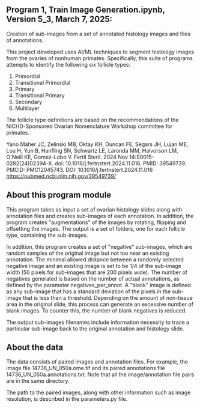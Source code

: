 ## Program 1, Train Image Generation.ipynb, Version 5_3, March 7, 2025:
Creation of sub-images from a set of annotated histology images and files of annotations.

This project developed uses AI/ML techniques to segment histology images from the ovaries of nonhuman primates. Specifically, this suite of programs attempts to identify the following six follicle types:

1.    Primordial
1.    Transitional Primordial
1.    Primary
1.    Transitional Primary
1.    Secondary
1.    Multilayer

The follicle type definitions are based on the recommendations of the NICHD-Sponsored Ovarian Nomenclature Workshop committee for primates.

Yano Maher JC, Zelinski MB, Oktay KH, Duncan FE, Segars JH, Lujan ME, Lou H, Yun B, Hanfling SN, Schwartz LE, Laronda MM, Halvorson LM, O'Neill KE, Gomez-Lobo V. Fertil Steril. 2024 Nov 14:S0015-0282(24)02394-X. doi: 10.1016/j.fertnstert.2024.11.016. PMID: 39549739.  PMCID: PMC12045743. DOI: 10.1016/j.fertnstert.2024.11.016
https://pubmed.ncbi.nlm.nih.gov/39549739/

## About this program module

This program takes as input a set of ovarian histology slides along with annotation files and creates sub-images of each annotation. In addition, the program creates "augmentations" of the images by rotating, flipping and offsetting the images. The output is a set of folders, one for each follicle type, containing the sub-images.

In addition, this program creates a set of "negative" sub-images, which are random samples of the original image but not too near an existing annotation. The minimal allowed distance between a randomly selected negative image and an existing image is set to be 1/4 of the sub-image width (50 pixels for sub-images that are 200 pixels wide). The number of negatives generated is based on the number of actual annotations, as defined by the parameter negatives_per_annot. A "blank" image is defined as any sub-image that has a standard deviation of the pixels in the sub-image that is less than a threshold. Depending on the amount of non-tissue area in the original slide, this process can generate an excessive number of blank images. To counter this, the number of blank negatives is reduced.

The output sub-images filenames include information necessity to trace a particular sub-image back to the original annotation and histology slide.

## About the data

The data consists of paired images and annotation files. For example, the image file 14736_UN_050a.ome.tif and its paired annotations file 14736_UN_050a.annotations.txt. Note that all the image/annotation file pairs are in the same directory.

The path to the paired images, along with other information such as image resolution, is described in the parameters.py file.
